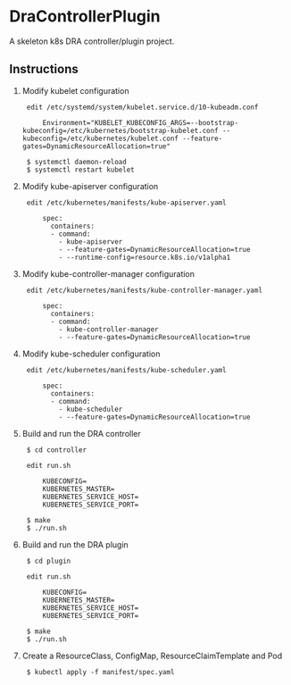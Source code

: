 # DraControllerPlugin

A skeleton k8s DRA controller/plugin project.

## Instructions

1. Modify kubelet configuration

        edit /etc/systemd/system/kubelet.service.d/10-kubeadm.conf

            Environment="KUBELET_KUBECONFIG_ARGS=--bootstrap-kubeconfig=/etc/kubernetes/bootstrap-kubelet.conf --kubeconfig=/etc/kubernetes/kubelet.conf --feature-gates=DynamicResourceAllocation=true"

        $ systemctl daemon-reload
        $ systemctl restart kubelet

2. Modify kube-apiserver configuration

        edit /etc/kubernetes/manifests/kube-apiserver.yaml

            spec:
              containers:
              - command:
                - kube-apiserver
                - --feature-gates=DynamicResourceAllocation=true
                - --runtime-config=resource.k8s.io/v1alpha1

3. Modify kube-controller-manager configuration

        edit /etc/kubernetes/manifests/kube-controller-manager.yaml

            spec:
              containers:
              - command:
                - kube-controller-manager
                - --feature-gates=DynamicResourceAllocation=true

4. Modify kube-scheduler configuration

        edit /etc/kubernetes/manifests/kube-scheduler.yaml

            spec:
              containers:
              - command:
                - kube-scheduler
                - --feature-gates=DynamicResourceAllocation=true

5. Build and run the DRA controller

        $ cd controller

        edit run.sh

            KUBECONFIG=
            KUBERNETES_MASTER=
            KUBERNETES_SERVICE_HOST=
            KUBERNETES_SERVICE_PORT=

        $ make
        $ ./run.sh

6. Build and run the DRA plugin

        $ cd plugin

        edit run.sh

            KUBECONFIG=
            KUBERNETES_MASTER=
            KUBERNETES_SERVICE_HOST=
            KUBERNETES_SERVICE_PORT=

        $ make
        $ ./run.sh

6. Create a ResourceClass, ConfigMap, ResourceClaimTemplate and Pod

        $ kubectl apply -f manifest/spec.yaml

